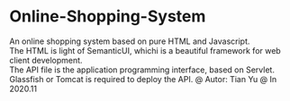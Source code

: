 # Online-Shopping-System
An online shopping system based on pure HTML and Javascript.  
The HTML is light of SemanticUI, whichi is a beautiful framework for web client development.  
The API file is the application programming interface, based on Servlet.  
Glassfish or Tomcat is required to deploy the API.
@ Autor: Tian Yu
@ In 2020.11
